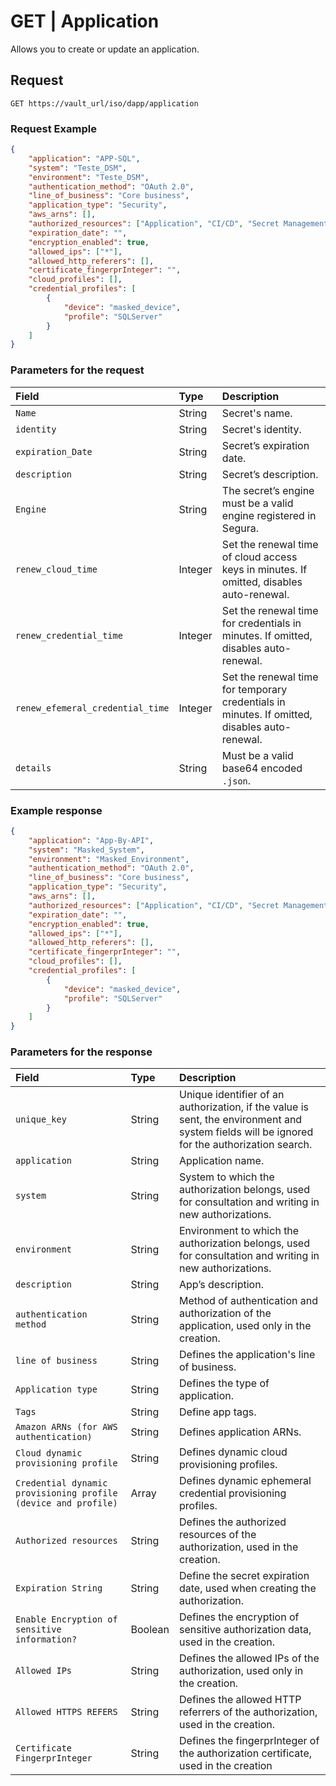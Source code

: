 # GET | Application

Allows you to create or update an application.

## Request

```
GET https://vault_url/iso/dapp/application
```

### Request Example

```json
{
    "application": "APP-SQL",
    "system": "Teste_DSM",
    "environment": "Teste_DSM",
    "authentication_method": "OAuth 2.0",
    "line_of_business": "Core business",
    "application_type": "Security",
    "aws_arns": [],
    "authorized_resources": ["Application", "CI/CD", "Secret Management"],
    "expiration_date": "",
    "encryption_enabled": true,
    "allowed_ips": ["*"],
    "allowed_http_referers": [],
    "certificate_fingerprInteger": "",
    "cloud_profiles": [],
    "credential_profiles": [
        {
            "device": "masked_device",
            "profile": "SQLServer"
        }
    ]
}
```

### Parameters for the request

| Field | Type | Description |
| :---- | :---- | :---- |
| `Name` | String | Secret's name. |
| `identity` | String | Secret's identity. |
| `expiration_Date` | String | Secret’s expiration date. |
| `description` | String | Secret’s description. |
| `Engine` | String | The secret’s engine must be a valid engine registered in Segura. |
| `renew_cloud_time` | Integer | Set the renewal time of cloud access keys in minutes. If omitted, disables auto-renewal. |
| `renew_credential_time` | Integer | Set the renewal time for credentials in minutes. If omitted, disables auto-renewal. |
| `renew_efemeral_credential_time` | Integer | Set the renewal time for temporary credentials in minutes. If omitted, disables auto-renewal. |
| `details` | String | Must be a valid base64 encoded `.json`. |

### Example response

```json
{
    "application": "App-By-API",
    "system": "Masked_System",
    "environment": "Masked_Environment",
    "authentication_method": "OAuth 2.0",
    "line_of_business": "Core business",
    "application_type": "Security",
    "aws_arns": [],
    "authorized_resources": ["Application", "CI/CD", "Secret Management"],
    "expiration_date": "",
    "encryption_enabled": true,
    "allowed_ips": ["*"],
    "allowed_http_referers": [],
    "certificate_fingerprInteger": "",
    "cloud_profiles": [],
    "credential_profiles": [
        {
            "device": "masked_device",
            "profile": "SQLServer"
        }
    ]
}
```

### Parameters for the response

| Field | Type | Description |
| :---- | :---- | :---- |
| `unique_key` | String | Unique identifier of an authorization, if the value is sent, the environment and system fields will be ignored for the authorization search. |
| `application` | String | Application name. |
| `system` | String | System to which the authorization belongs, used for consultation and writing in new authorizations. |
| `environment` | String | Environment to which the authorization belongs, used for consultation and writing in new authorizations. |
| `description` | String | App’s description. |
| `authentication method` | String | Method of authentication and authorization of the application, used only in the creation. |
| `line of business` | String | Defines the application's line of business. |
| `Application type` | String | Defines the type of application. |
| `Tags` | String | Define app tags. |
| `Amazon ARNs (for AWS authentication)` | String | Defines application ARNs. |
| `Cloud dynamic provisioning profile` | String | Defines dynamic cloud provisioning profiles. |
| `Credential dynamic provisioning profile (device and profile)` | Array | Defines dynamic ephemeral credential provisioning profiles. |
| `Authorized resources` | String | Defines the authorized resources of the authorization, used in the creation. |
| `Expiration String` | String | Define the secret expiration date, used when creating the authorization. |
| `Enable Encryption of sensitive information?` | Boolean | Defines the encryption of sensitive authorization data, used in the creation. |
| `Allowed IPs` | String | Defines the allowed IPs of the authorization, used only in the creation. |
| `Allowed HTTPS REFERS` | String | Defines the allowed HTTP referrers of the authorization, used in the creation. |
| `Certificate FingerprInteger` | String | Defines the fingerprInteger of the authorization certificate, used in the creation |